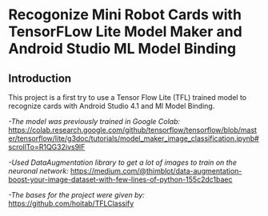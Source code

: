 # Recogonize Mini Robot Cards with TensorFLow Lite Model Maker and Android Studio ML Model Binding

## Introduction
This project is a first try to use a Tensor Flow Lite (TFL) trained model to recognize cards with Android Studio 4.1 and Ml Model Binding.

*-The model was previously trained in Google Colab:*
https://colab.research.google.com/github/tensorflow/tensorflow/blob/master/tensorflow/lite/g3doc/tutorials/model_maker_image_classification.ipynb#scrollTo=R1QG32ivs9lF

*-Used DataAugmentation library to get a lot of images to train on the neuronal network:*
https://medium.com/@thimblot/data-augmentation-boost-your-image-dataset-with-few-lines-of-python-155c2dc1baec

*-The bases for the project were given by:*
https://github.com/hoitab/TFLClassify
